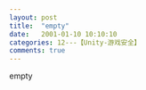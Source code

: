 ```yaml
---
layout: post
title:  "empty"
date:   2001-01-10 10:10:10
categories: 12---【Unity-游戏安全】
comments: true
---
```

empty
